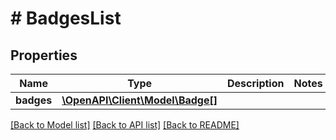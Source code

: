# # BadgesList

## Properties

Name | Type | Description | Notes
------------ | ------------- | ------------- | -------------
**badges** | [**\OpenAPI\Client\Model\Badge[]**](Badge.md) |  |

[[Back to Model list]](../../README.md#models) [[Back to API list]](../../README.md#endpoints) [[Back to README]](../../README.md)
